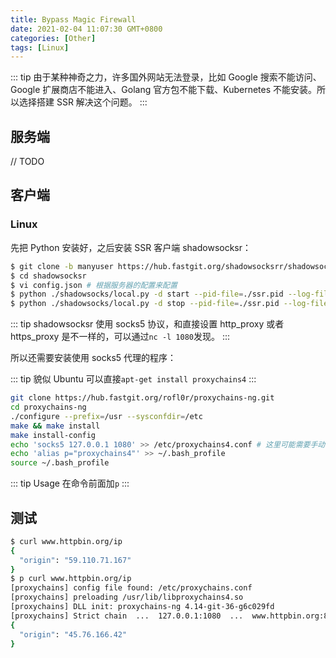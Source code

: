 ```yaml
---
title: Bypass Magic Firewall
date: 2021-02-04 11:07:30 GMT+0800
categories: [Other]
tags: [Linux]
---
```


::: tip
由于某种神奇之力，许多国外网站无法登录，比如 Google 搜索不能访问、Google 扩展商店不能进入、Golang 官方包不能下载、Kubernetes 不能安装。所以选择搭建 SSR 解决这个问题。
:::

<!-- more -->

## 服务端

// TODO

## 客户端

### Linux

先把 Python 安装好，之后安装 SSR 客户端 shadowsocksr：

```sh
$ git clone -b manyuser https://hub.fastgit.org/shadowsocksrr/shadowsocksr.git
$ cd shadowsocksr
$ vi config.json # 根据服务器的配置来配置
$ python ./shadowsocks/local.py -d start --pid-file=./ssr.pid --log-file=./ssr.log # 启动
$ python ./shadowsocks/local.py -d stop --pid-file=./ssr.pid --log-file=./ssr.log # 停止
```

::: tip
shadowsocksr 使用 socks5 协议，和直接设置 http_proxy 或者 https_proxy 是不一样的，可以通过`nc -l 1080`发现。
:::

所以还需要安装使用 socks5 代理的程序：

::: tip
貌似 Ubuntu 可以直接`apt-get install proxychains4`
:::

```sh
git clone https://hub.fastgit.org/rofl0r/proxychains-ng.git
cd proxychains-ng
./configure --prefix=/usr --sysconfdir=/etc
make && make install
make install-config
echo 'socks5 127.0.0.1 1080' >> /etc/proxychains4.conf # 这里可能需要手动改下
echo 'alias p="proxychains4"' >> ~/.bash_profile
source ~/.bash_profile
```

::: tip Usage
在命令前面加`p`
:::

## 测试

```sh
$ curl www.httpbin.org/ip
{
  "origin": "59.110.71.167"
}
$ p curl www.httpbin.org/ip
[proxychains] config file found: /etc/proxychains.conf
[proxychains] preloading /usr/lib/libproxychains4.so
[proxychains] DLL init: proxychains-ng 4.14-git-36-g6c029fd
[proxychains] Strict chain  ...  127.0.0.1:1080  ...  www.httpbin.org:80  ...  OK
{
  "origin": "45.76.166.42"
}
```
